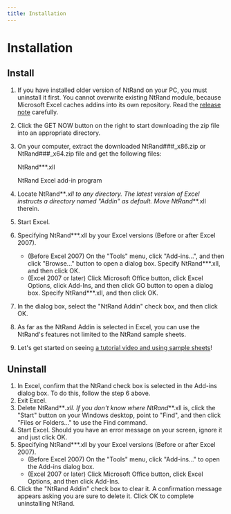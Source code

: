 ```yaml
---
title: Installation
---
```


# Installation

## Install

1.  If you have installed older version of NtRand on your PC, you must uninstall it first. You cannot overwrite existing NtRand module, because Microsoft Excel caches addins into its own repository. Read the [release note](https://www.ntrand.com/release-note/ "release note") carefully.
2.  Click the GET NOW button on the right to start downloading the zip file into an appropriate directory.
3.  On your computer, extract the downloaded NtRand###\_x86.zip or NtRand###\_x64.zip file and get the following files:

    NtRand\*\*\*.xll

    NtRand Excel add-in program

4.  Locate NtRand**_.xll to any directory. The latest version of Excel instructs a directory named "Addin" as default. Move NtRand_**.xll therein.
5.  Start Excel.
6.  Specifying NtRand\*\*\*.xll by your Excel versions (Before or after Excel 2007).
    - (Before Excel 2007) On the "Tools" menu, click "Add-ins...", and then click "Browse..." button to open a dialog box. Specify NtRand\*\*\*.xll, and then click OK.
    - (Excel 2007 or later) Click Microsoft Office button, click Excel Options, click Add-Ins, and then click GO button to open a dialog box. Specify NtRand\*\*\*.xll, and then click OK.
7.  In the dialog box, select the "NtRand Addin" check box, and then click OK.
8.  As far as the NtRand Addin is selected in Excel, you can use the NtRand's features not limited to the NtRand sample sheets.
9.  Let's get started on seeing [a tutorial video and using sample sheets](https://www.ntrand.com/download/#local_sampleFiles "Download sample sheets and a tutorial video")!

## Uninstall

1.  In Excel, confirm that the NtRand check box is selected in the Add-ins dialog box. To do this, follow the step 6 above.
2.  Exit Excel.
3.  Delete NtRand**_.xll. If you don't know where NtRand_**.xll is, click the "Start" button on your Windows desktop, point to "Find", and then click "Files or Folders..." to use the Find command.
4.  Start Excel. Should you have an error message on your screen, ignore it and just click OK.
5.  Specifying NtRand\*\*\*.xll by your Excel versions (Before or after Excel 2007).
    - (Before Excel 2007) On the "Tools" menu, click "Add-ins..." to open the Add-ins dialog box.
    - (Excel 2007 or later) Click Microsoft Office button, click Excel Options, and then click Add-Ins.
6.  Click the "NtRand Addin" check box to clear it. A confirmation message appears asking you are sure to delete it. Click OK to complete uninstalling NtRand.
